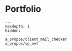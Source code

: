 # Portfolio

```{toctree}
---
maxdepth: 1
hidden:
---
a_propos/client_mail_checker
a_propos/sp_net
```
